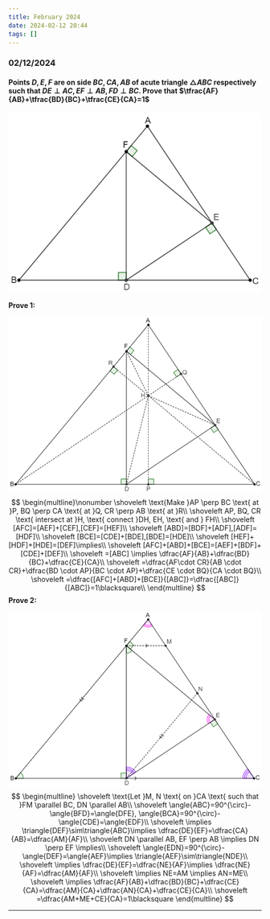 ```yaml
---
title: February 2024
date: 2024-02-12 20:44
tags: []
---
```


### 02/12/2024

#### Points $D,E,F$ are on side $BC, CA, AB$ of acute triangle $\triangle{ABC}$ respectively such that $DE \perp AC, EF \perp AB, FD \perp BC$. Prove that $\tfrac{AF}{AB}+\tfrac{BD}{BC}+\tfrac{CE}{CA}=1$

![image-20240212115039732](/assets/images/2024/image-20240212115039732.png)

**Prove 1:**

![image-20240212160636085](/assets/images/2024/image-20240212155937058.png)
$$
\begin{multline}\nonumber
\shoveleft \text{Make }AP \perp BC \text{ at }P, BQ \perp CA \text{ at }Q, CR \perp AB \text{ at }R\\
\shoveleft AP, BQ, CR \text{ intersect at }H, \text{ connect }DH, EH, \text{ and } FH\\
\shoveleft [AFC]=[AEF]+[CEF],[CEF]=[HEF]\\
\shoveleft [ABD]=[BDF]+[ADF],[ADF]=[HDF]\\
\shoveleft [BCE]=[CDE]+[BDE],[BDE]=[HDE]\\
\shoveleft [HEF]+[HDF]+[HDE]=[DEF]\implies\\
\shoveleft [AFC]+[ABD]+[BCE]=[AEF]+[BDF]+[CDE]+[DEF]\\
\shoveleft =[ABC] \implies \dfrac{AF}{AB}+\dfrac{BD}{BC}+\dfrac{CE}{CA}\\
\shoveleft =\dfrac{AF\cdot CR}{AB \cdot CR}+\dfrac{BD \cdot AP}{BC \cdot AP}+\dfrac{CE \cdot BQ}{CA \cdot BQ}\\
\shoveleft =\dfrac{[AFC]+[ABD]+[BCE]}{[ABC]}=\dfrac{[ABC]}{[ABC]}=1\blacksquare\\
\end{multline}
$$
**Prove 2:**

![image-20240212162625073](/assets/images/2024/image-20240212162625073.png)
$$
\begin{multline}
\shoveleft \text{Let }M, N \text{ on }CA \text{ such that }FM \parallel BC, DN \parallel AB\\
\shoveleft \angle{ABC}=90^{\circ}-\angle{BFD}=\angle{DFE}, \angle{BCA}=90^{\circ}-\angle{CDE}=\angle{EDF}\\
\shoveleft \implies \triangle{DEF}\sim\triangle{ABC}\implies \dfrac{DE}{EF}=\dfrac{CA}{AB}=\dfrac{AM}{AF}\\
\shoveleft DN \parallel AB, EF \perp AB \implies DN \perp EF \implies\\
\shoveleft \angle{EDN}=90^{\circ}-\angle{DEF}=\angle{AEF}\implies \triangle{AEF}\sim\triangle{NDE}\\
\shoveleft \implies \dfrac{DE}{EF}=\dfrac{NE}{AF}\implies \dfrac{NE}{AF}=\dfrac{AM}{AF}\\
\shoveleft \implies NE=AM \implies AN=ME\\
\shoveleft \implies \dfrac{AF}{AB}+\dfrac{BD}{BC}+\dfrac{CE}{CA}=\dfrac{AM}{CA}+\dfrac{AN}{CA}+\dfrac{CE}{CA}\\
\shoveleft =\dfrac{AM+ME+CE}{CA}=1\blacksquare
\end{multline}
$$

---

